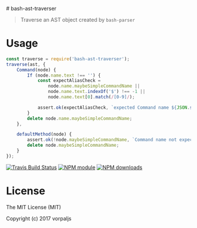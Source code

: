 # bash-ast-traverser

> Traverse an AST object created by `bash-parser`

# Usage

```js
const traverse = require('bash-ast-traverser');
traverse(ast, {
	Command(node) {
		If (node.name.text !== '') {
			const expectAliasCheck =
				node.name.maybeSimpleCommandName ||
				node.name.text.indexOf('$') !== -1 ||
				node.name.text[0].match(/[0-9]/);

			assert.ok(expectAliasCheck, `expected Command name ${JSON.stringify(node, null, 2)}`);
		}
		delete node.name.maybeSimpleCommandName;
	},

	defaultMethod(node) {
		assert.ok(!node.maybeSimpleCommandName, `Command name not expected ${JSON.stringify(node, null, 2)}`);
		delete node.maybeSimpleCommandName;
	}
});
```



[![Travis Build Status](https://img.shields.io/travis/vorpaljs/mode-grammar-builder/master.svg)](http://travis-ci.org/vorpaljs/mode-grammar-builder)
[![NPM module](https://img.shields.io/npm/v/mode-grammar-builder.svg)](https://npmjs.org/package/mode-grammar-builder)
[![NPM downloads](https://img.shields.io/npm/dt/mode-grammar-builder.svg)](https://npmjs.org/package/mode-grammar-builder)


# License

The MIT License (MIT)

Copyright (c) 2017 vorpaljs
